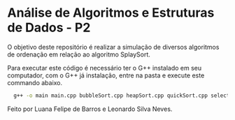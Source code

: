 # Análise de Algoritmos e Estruturas de Dados - P2

O objetivo deste repositório é realizar a simulação de diversos algoritmos de ordenação em relação ao algoritmo SplaySort.

Para executar este código é necessário ter o G++ instalado em seu computador, com o G++ já instalação, entre na pasta e execute este commando abaixo.

```bash
  g++ -o main main.cpp bubbleSort.cpp heapSort.cpp quickSort.cpp selectionSort.cpp mergeSort.cpp splaySort.cpp insertionSort.cpp datasetGenerator_v2.cpp -pthread
```


Feito por Luana Felipe de Barros e Leonardo Silva Neves.
